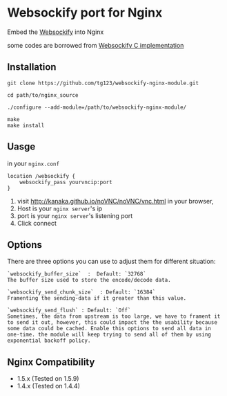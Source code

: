 Websockify port for Nginx
=========================

Embed the [Websockify](https://github.com/kanaka/websockify/) into Nginx

some codes are borrowed from [Websockify C implementation](https://github.com/kanaka/websockify/tree/master/other)


Installation
------------
    

    git clone https://github.com/tg123/websockify-nginx-module.git
    
    cd path/to/nginx_source
    
    ./configure --add-module=/path/to/websockify-nginx-module/
    
    make
    make install


Uasge
-----

  in your `nginx.conf`
  
    location /websockify {
        websockify_pass yourvncip:port
    }

    

  1. visit <http://kanaka.github.io/noVNC/noVNC/vnc.html> in your browser, 
  1. Host is your `nginx server`'s ip
  1. port is your `nginx server`'s listening port
  1. Click connect

Options
-------

  There are three options you can use to adjust them for different situation:

    `websockify_buffer_size`  :  Default: `32768` 
    The buffer size used to store the encode/decode data.

    `websockify_send_chunk_size`  : Default: `16384` 
    Framenting the sending-data if it greater than this value. 

    `websockify_send_flush` : Default: `Off` 
    Sometimes, the data from upstream is too large, we have to frament it to send it out, however, this could impact the the usability because some data could be cached. Enable this options to send all data in one-time. the module will keep trying to send all of them by using exponential backoff policy. 



Nginx Compatibility
-------------------

 * 1.5.x (Tested on 1.5.9)
 * 1.4.x (Tested on 1.4.4)
